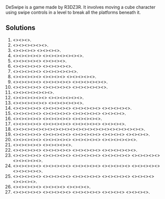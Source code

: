DeSwipe is a game made by R3DZ3R. It involves moving a cube character using swipe controls in a level to break all the platforms beneath it. 

## Solutions

1. <<TRarrow>><<BRarrow>><<BLarrow>>.
2. <<BLarrow>><<TLarrow>><<TRarrow>><<TLarrow>><<BLarrow>><<BRarrow>>.
3. <<BRarrow>><<BLarrow>><<TLarrow>><<TRarrow>> <<BRarrow>><<BLarrow>><<TLarrow>><<TRarrow>>.
4. <<BLarrow>><<BRarrow>><<TRarrow>><<TLarrow>><<BLarrow>> <<TLarrow>><<TRarrow>><<TLarrow>><<BLarrow>><<TLarrow>><<TRarrow>><<BRarrow>>.
5. <<BRarrow>><<BLarrow>><<TLarrow>><<BLarrow>><<BRarrow>> <<TRarrow>><<BRarrow>><<BLarrow>><<TLarrow>>.
6. <<TRarrow>><<BRarrow>><<TLarrow>><<BLarrow>><<TLarrow>> <<TRarrow>><<TLarrow>><<TRarrow>><<BRarrow>><<BLarrow>>.
7. <<TLarrow>><<BLarrow>><<TLarrow>><<TRarrow>><<BRarrow>> <<BLarrow>><<BRarrow>><<TRarrow>><<BRarrow>><<BLarrow>><<TLarrow>>.
8. <<BLarrow>><<TLarrow>><<BLarrow>><<BRarrow>><<TRarrow>> <<BRarrow>><<TRarrow>><<BRarrow>><<TRarrow>> <<BRarrow>><<BLarrow>><<TLarrow>><<TRarrow>><<BRarrow>>.
9. <<TRarrow>><<BRarrow>><<TRarrow>><<TLarrow>><<BLarrow>> <<BRarrow>><<TRarrow>><<BRarrow>><<TRarrow>><<BRarrow>> <<BLarrow>><<TLarrow>><<BLarrow>><<BRarrow>><<TRarrow>><<TLarrow>>.
10. <<BRarrow>><<BLarrow>><<BRarrow>><<BLarrow>><<TLarrow>> <<TRarrow>><<TLarrow>><<BLarrow>><<BRarrow>><<BLarrow>> <<BRarrow>><<BLarrow>><<TLarrow>><<TRarrow>><<TLarrow>><<TRarrow>>.
11. <<TLarrow>><<BLarrow>><<BRarrow>><<BLarrow>><<TLarrow>><<TRarrow>><<TLarrow>>.
12. <<TRarrow>><<BRarrow>><<BLarrow>><<TLarrow>><<TRarrow>><<BLarrow>> <<TLarrow>><<TRarrow>><<BRarrow>><<BLarrow>><<BRarrow>><<BLarrow>>.
13. <<BLarrow>><<BRarrow>><<TRarrow>><<TLarrow>><<TRarrow>><<BRarrow>> <<TRarrow>><<TLarrow>><<BLarrow>><<BLarrow>><<BRarrow>><<TLarrow>>.
14. <<BRarrow>><<TRarrow>><<BLarrow>><<BRarrow>><<TRarrow>> <<BRarrow>><<BLarrow>><<BRarrow>><<TRarrow>><<TLarrow>> <<BLarrow>><<BRarrow>><<TRarrow>><<BLarrow>><<BRarrow>> <<TRarrow>><<BRarrow>><<BLarrow>><<BRarrow>><<TRarrow>>.
15. <<BLarrow>><<TLarrow>><<TRarrow>><<BRarrow>><<BLarrow>> <<TLarrow>><<TRarrow>><<BRarrow>><<BLarrow>><<TLarrow>> <<TRarrow>><<BRarrow>><<BLarrow>><<TLarrow>><<TRarrow>> <<BRarrow>><<TLarrow>><<TRarrow>><<TRarrow>>.
16. <<TLarrow>><<TRarrow>><<TLarrow>><<BLarrow>><<BRarrow>> <<BLarrow>><<TLarrow>><<BLarrow>><<BRarrow>><<TRarrow>> <<TLarrow>><<BLarrow>><<BRarrow>><<BLarrow>><<TLarrow>>.
17. <<BRarrow>><<TRarrow>><<TLarrow>><<BLarrow>><<BRarrow>> <<TRarrow>><<TLarrow>><<BLarrow>><<BRarrow>><<BLarrow>> <<BRarrow>><<BLarrow>><<TLarrow>><<TRarrow>><<BRarrow>> <<BLarrow>><<TLarrow>><<BLarrow>><<BRarrow>>.
18. <<BLarrow>><<BRarrow>><<TRarrow>><<TLarrow>><<TRarrow>><<BRarrow>><<TRarrow>><<TLarrow>><<BLarrow>><<TLarrow>><<BLarrow>><<BRarrow>><<TLarrow>><<TRarrow>><<BRarrow>><<BLarrow>><<BRarrow>><<BLarrow>><<TLarrow>><<BLarrow>><<TLarrow>><<TRarrow>><<BRarrow>>.
19. <<TLarrow>><<TRarrow>><<TLarrow>><<BLarrow>><<TLarrow>> <<TRarrow>><<BRarrow>><<BLarrow>><<TRarrow>><<BLarrow>> <<BRarrow>><<BLarrow>><<BRarrow>><<TRarrow>><<TLarrow>> <<TRarrow>><<TLarrow>><<TRarrow>><<BRarrow>> <<BLarrow>><<TLarrow>><<TRarrow>><<BRarrow>>.
20. <<TRarrow>><<TLarrow>><<BLarrow>><<BRarrow>><<TRarrow>> <<TLarrow>><<BLarrow>><<BRarrow>><<BLarrow>><<TLarrow>> <<BLarrow>><<BRarrow>><<TLarrow>><<BLarrow>><<BRarrow>> <<TRarrow>><<TLarrow>><<TRarrow>><<TLarrow>><<BLarrow>><<BRarrow>>.
21. <<BLarrow>><<BRarrow>><<BLarrow>><<BLarrow>><<BRarrow>> <<BRarrow>><<TRarrow>><<TRarrow>><<TLarrow>><<BLarrow>>.
22. <<BLarrow>><<TLarrow>><<TRarrow>><<BRarrow>><<BLarrow>> <<BRarrow>><<TLarrow>><<BLarrow>><<BRarrow>><<BLarrow>> <<TLarrow>><<TRarrow>><<BRarrow>><<BLarrow>><<TLarrow>> <<TRarrow>><<BRarrow>><<BRarrow>><<TRarrow>><<TLarrow>><<BLarrow>>.
23. <<TLarrow>><<BLarrow>><<TLarrow>><<BLarrow>><<BRarrow>> <<TRarrow>><<TLarrow>><<BLarrow>><<BRarrow>><<TRarrow>> <<BRarrow>><<TRarrow>><<BRarrow>><<TRarrow>><<TLarrow>> <<TRarrow>><<BRarrow>><<BLarrow>><<TLarrow>><<TRarrow>> <<BRarrow>><<TRarrow>><<BRarrow>><<TLarrow>><<TRarrow>> <<TLarrow>><<BLarrow>><<BRarrow>><<BLarrow>><<TLarrow>>.
24. <<TRarrow>><<TLarrow>><<TRarrow>><<TRarrow>><<TLarrow>> <<BLarrow>><<BRarrow>><<BLarrow>><<TRarrow>><<BRarrow>> <<BLarrow>><<BRarrow>><<BLarrow>><<BRarrow>><<TRarrow>> <<TLarrow>><<BLarrow>><<TLarrow>><<TRarrow>><<BRarrow>> <<BLarrow>><<TLarrow>><<BRarrow>><<BLarrow>><<BRarrow>> <<TRarrow>><<BRarrow>><<TRarrow>><<TLarrow>><<TRarrow>>.
25. <<BLarrow>><<BRarrow>><<TRarrow>><<TLarrow>><<TRarrow>> <<TLarrow>><<BLarrow>><<BRarrow>><<TRarrow>><<BRarrow>> <<BLarrow>><<BRarrow>><<BLarrow>><<TLarrow>><<BLarrow>> <<TRarrow>><<BRarrow>><<BLarrow>><<BRarrow>><<TRarrow>> <<BRarrow>><<TRarrow>><<BLarrow>><<TRarrow>> <<TLarrow>><<BLarrow>><<BRarrow>><<BLarrow>>.
26. <<TRarrow>><<TLarrow>><<TRarrow>><<TLarrow>><<TLarrow>> <<TLarrow>><<TRarrow>><<BRarrow>><<BLarrow>> <<BLarrow>><<BRarrow>><<BRarrow>><<BRarrow>>.
27. <<TRarrow>><<TLarrow>><<TRarrow>><<TLarrow>><<BLarrow>> <<BRarrow>><<TRarrow>><<TLarrow>><<TRarrow>><<TLarrow>> <<TRarrow>><<BRarrow>><<BLarrow>><<TLarrow>><<TRarrow>> <<TLarrow>><<BLarrow>><<TLarrow>><<BLarrow>> <<BLarrow>><<BRarrow>><<TLarrow>><<BLarrow>>.